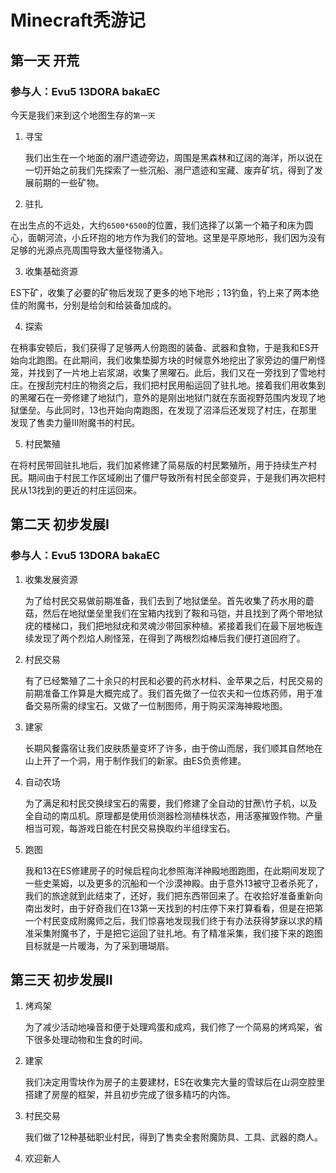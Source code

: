 # Minecraft秃游记

## 第一天 开荒

### 参与人：Evu5 13DORA bakaEC

今天是我们来到这个地图生存的`第一天`

1. 寻宝
	
	
	
	我们出生在一个地面的溺尸遗迹旁边，周围是黑森林和辽阔的海洋，所以说在一切开始之前我们先探索了一些沉船、溺尸遗迹和宝藏、废弃矿坑，得到了发展前期的一些矿物。
	
2. 驻扎


  在出生点的不远处，大约`6500*6500`的位置，我们选择了以第一个箱子和床为圆心，面朝河流，小丘环抱的地方作为我们的营地。这里是平原地形，我们因为没有足够的光源点亮周围导致大量怪物涌入。

3. 收集基础资源


  ES下矿，收集了必要的矿物后发现了更多的地下地形；13钓鱼，钓上来了两本绝佳的附魔书，分别是给剑和给装备加成的。

4. 探索


  在稍事安顿后，我们获得了足够两人份跑图的装备、武器和食物，于是我和ES开始向北跑图。在此期间，我们收集垫脚方块的时候意外地挖出了家旁边的僵尸刷怪笼，并找到了一片地上岩浆湖，收集了黑曜石。此后，我们又在一旁找到了雪地村庄。在搜刮完村庄的物资之后，我们把村民用船运回了驻扎地。接着我们用收集到的黑曜石在一旁修建了地狱门，意外的是刚出地狱门就在东面视野范围内发现了地狱堡垒。与此同时，13也开始向南跑图，在发现了沼泽后还发现了村庄，在那里发现了售卖力量III附魔书的村民。

5. 村民繁殖


  在将村民带回驻扎地后，我们加紧修建了简易版的村民繁殖所，用于持续生产村民。期间由于村民工作区域刷出了僵尸导致所有村民全部变异，于是我们再次把村民从13找到的更近的村庄运回来。

## 第二天 初步发展I

### 参与人：Evu5 13DORA bakaEC


1. 收集发展资源
	
	
	为了给村民交易做前期准备，我们去到了地狱堡垒。首先收集了药水用的蘑菇，然后在地狱堡垒里我们在宝箱内找到了鞍和马铠，并且找到了两个带地狱疣的楼梯口，我们把地狱疣和灵魂沙带回家种植。紧接着我们在最下层地板连续发现了两个烈焰人刷怪笼，在得到了两根烈焰棒后我们便打道回府了。
2. 村民交易
	
	
	有了已经繁殖了二十余只的村民和必要的药水材料、金苹果之后，村民交易的前期准备工作算是大概完成了。我们首先做了一位农夫和一位炼药师，用于准备交易所需的绿宝石。又做了一位制图师，用于购买深海神殿地图。
3. 建家
	
	
	长期风餐露宿让我们皮肤质量变坏了许多，由于傍山而居，我们顺其自然地在山上开了一个洞，用于制作我们的新家。由ES负责修建。
4. 自动农场
	
	
	为了满足和村民交换绿宝石的需要，我们修建了全自动的甘蔗\竹子机，以及全自动的南瓜机。原理都是使用侦测器检测植株状态，用活塞摧毁作物。产量相当可观，每游戏日能在村民交易换取约半组绿宝石。
5. 跑图
	
	
	我和13在ES修建房子的时候启程向北参照海洋神殿地图跑图，在此期间发现了一些史莱姆，以及更多的沉船和一个沙漠神殿。由于意外13被守卫者杀死了，我们的旅途就到此结束了，还好，我们把东西带回来了。在收拾好准备重新向南出发时，由于好奇我们在13第一天找到的村庄停下来打算看看，但是在把第一个村民变成附魔师之后，我们惊喜地发现我们终于有办法获得梦寐以求的精准采集附魔书了，于是把它运回了驻扎地。有了精准采集，我们接下来的跑图目标就是一片暖海，为了采到珊瑚扇。

## 第三天 初步发展II

1. 烤鸡架
	
	
	为了减少活动地噪音和便于处理鸡蛋和成鸡，我们修了一个简易的烤鸡架，省下很多处理动物和生食的时间。
2. 建家
	
	
	我们决定用雪块作为房子的主要建材，ES在收集完大量的雪球后在山洞空腔里搭建了房屋的框架，并且初步完成了很多精巧的内饰。
3. 村民交易
	
	
	我们做了12种基础职业村民，得到了售卖全套附魔防具、工具、武器的商人。
4. 欢迎新人
